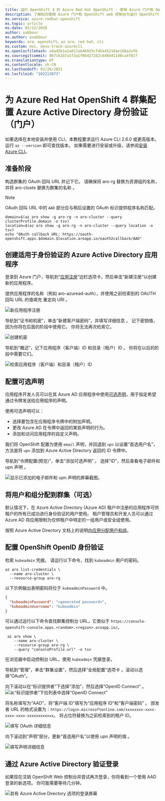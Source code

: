 ```yaml
---
title: 运行 OpenShift 4 的 Azure Red Hat OpenShift - 使用 Azure 门户和 OpenShift web 控制台配置 Azure Active Directory 身份验证
description: 了解如何使用 Azure 门户和 OpenShift web 控制台为运行 OpenShift 4 的 Azure Red Hat OpenShift 群集配置 Azure Active Directory 身份验证
ms.service: azure-redhat-openshift
ms.topic: article
ms.date: 03/12/2020
author: sabbour
ms.author: asabbour
keywords: aro、openshift、az aro、red hat、cli
ms.custom: mvc, devx-track-azurecli
ms.openlocfilehash: eda45b1a1a011a646915cf45e45218ae168a2af6
ms.sourcegitcommit: 867cb1b7a1f3a1f0b427282c648d411d0ca4f81f
ms.translationtype: HT
ms.contentlocale: zh-CN
ms.lasthandoff: 03/20/2021
ms.locfileid: "102213073"
---
```

# <a name="configure-azure-active-directory-authentication-for-an-azure-red-hat-openshift-4-cluster-portal"></a>为 Azure Red Hat OpenShift 4 群集配置 Azure Active Directory 身份验证（门户）

如果选择在本地安装并使用 CLI，本教程要求运行 Azure CLI 2.6.0 或更高版本。 运行 `az --version` 即可查找版本。 如果需要进行安装或升级，请参阅[安装 Azure CLI](/cli/azure/install-azure-cli)。

## <a name="before-you-begin"></a>准备阶段

构造群集的 OAuth 回叫 URL 并记下它。 请确保将 aro-rg 替换为资源组的名称，并将 aro-cluste 替换为群集的名称 。

> [!NOTE]
> OAuth 回叫 URL 中的 `AAD` 部分应与稍后设置的 OAuth 标识提供程序名称匹配。

```azurecli-interactive
domain=$(az aro show -g aro-rg -n aro-cluster --query clusterProfile.domain -o tsv)
location=$(az aro show -g aro-rg -n aro-cluster --query location -o tsv)
echo "OAuth callback URL: https://oauth-openshift.apps.$domain.$location.aroapp.io/oauth2callback/AAD"
```

## <a name="create-an-azure-active-directory-application-for-authentication"></a>创建适用于身份验证的 Azure Active Directory 应用程序

登录到 Azure 门户，导航到“[应用注册](https://ms.portal.azure.com/#blade/Microsoft_AAD_RegisteredApps/ApplicationsListBlade)”边栏选项卡，然后单击“新建注册”以创建新的应用程序。

提供应用程序的名称（例如 aro-azuread-auth），并使用之前检索到的 OAUTH 回叫 URL 的值填充 重定向 URI 。

![新应用程序注册](media/aro4-ad-registerapp.png)

导航到“证书和机密”，单击“新建客户端密码”，并填写详细信息 。 记下密钥值，因为你将在后面的阶段中使用它。 你将无法再次检索它。

![创建机密](media/aro4-ad-clientsecret.png)

导航到“概述”，记下应用程序（客户端）ID 和目录（租户）ID  。 你将在以后的阶段中需要它们。

![检索应用程序（客户端）和目录（租户）ID](media/aro4-ad-ids.png)

## <a name="configure-optional-claims"></a>配置可选声明

应用程序开发人员可以在其 Azure AD 应用程序中使用[可选声明](../active-directory/develop/active-directory-optional-claims.md)，用于指定希望通过令牌发送给应用程序的声明。

使用可选声明可以：

* 选择要包含在应用程序令牌中的附加声明。
* 更改 Azure AD 在令牌中返回的某些声明的行为。
* 添加和访问应用程序的自定义声明。

我们将 OpenShift 配置为使用 `email` 声明，并回退到 `upn` 以设置“首选用户名”，方法是将 `upn` 添加到 Azure Active Directory 返回的 ID 令牌中。

导航到“令牌配置(预览)”，单击“添加可选声明” 。 选择“ID”，然后查看电子邮件和 upn 声明  。

![显示已添加的电子邮件和 upn 声明的屏幕截图。](media/aro4-ad-tokens.png)

## <a name="assign-users-and-groups-to-the-cluster-optional"></a>将用户和组分配到群集（可选）

默认情况下，在 Azure Active Directory (Azure AD) 租户中注册的应用程序可供租户的所有已成功进行身份验证的用户使用。 租户管理员和开发人员可以通过 Azure AD 将应用限制为仅供租户中特定的一组用户或安全组使用。

按照 Azure Active Directory 文档上的说明[向应用分配用户和组](../active-directory/develop/howto-restrict-your-app-to-a-set-of-users.md#app-registration)。

## <a name="configure-openshift-openid-authentication"></a>配置 OpenShift OpenID 身份验证

检索 `kubeadmin` 凭据。 请运行以下命令，找到 `kubeadmin` 用户的密码。

```azurecli-interactive
az aro list-credentials \
  --name aro-cluster \
  --resource-group aro-rg
```

以下示例输出表明密码将位于 `kubeadminPassword` 中。

```json
{
  "kubeadminPassword": "<generated password>",
  "kubeadminUsername": "kubeadmin"
}
```

可以通过运行以下命令查找群集控制台 URL，它类似于 `https://console-openshift-console.apps.<random>.<region>.aroapp.io/`。

```azurecli-interactive
 az aro show \
    --name aro-cluster \
    --resource-group aro-rg \
    --query "consoleProfile.url" -o tsv
```

在浏览器中启动控制台 URL，使用 `kubeadmin` 凭据登录。

导航到“管理”，单击“群集设置”，然后选择“全局配置”选项卡  。滚动以选择“OAuth”。

向下滚动以在“标识提供者”下选择“添加”，然后选择“OpenID Connect”  。
![从“标识提供者”下拉列表中选择“OpenID Connect”](media/aro4-oauth-idpdrop.png)

将名称填写为“AAD”，将“客户端 ID”填写为“应用程序 ID”和“客户端密码”   。 颁发者 URL 的格式设置为：`https://login.microsoftonline.com/xxxxxxxx-xxxx-xxxx-xxxx-xxxxxxxxxxxx`。 将占位符替换为之前检索到的租户 ID。

![填写 OAuth 详细信息](media/aro4-oauth-idp-1.png)

向下滚动到“声明”部分，更新“首选用户名”以使用 upn 声明的值  。

![填写声明详细信息](media/aro4-oauth-idp-2.png)

## <a name="verify-login-through-azure-active-directory"></a>通过 Azure Active Directory 验证登录

如果现在注销 OpenShift Web 控制台并尝试再次登录，你将看到一个使用 AAD 登录的新选项。 你可能需要等待几分钟。

![具有 Azure Active Directory 选项的登录屏幕](media/aro4-login-2.png)

